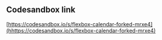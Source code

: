 ## Codesandbox link

[https://codesandbox.io/s/flexbox-calendar-forked-mrxe4](hhttps://codesandbox.io/s/flexbox-calendar-forked-mrxe4)
